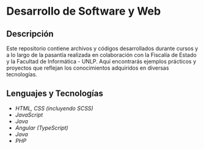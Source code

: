 # Desarrollo de Software y Web

## Descripción

Este repositorio contiene archivos y códigos desarrollados durante cursos y a lo largo de la pasantía realizada en colaboración con la Fiscalía de Estado y la Facultad de Informática - UNLP. Aquí encontrarás ejemplos prácticos y proyectos que reflejan los conocimientos adquiridos en diversas tecnologías.

## Lenguajes y Tecnologías

- *HTML, CSS (incluyendo SCSS)*
- *JavaScript*
- *Java*
- *Angular (TypeScript)*
- *Java*
- *PHP*